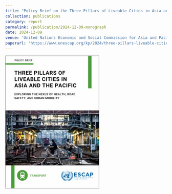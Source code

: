 ```yaml
---
title: "Policy Brief on the Three Pillars of Liveable Cities in Asia and the Pacific: Exploring the Nexus of Health, Road Safety, and Urban Mobility"
collection: publications
category: report
permalink: /publication/2024-12-09-monograph
date: 2024-12-09
venue: 'United Nations Economic and Social Commission for Asia and Pacific'
paperurl: 'https://www.unescap.org/kp/2024/three-pillars-liveable-cities-asia-and-pacific#'
---
```

<img src=' /images/3pillars.png'>
